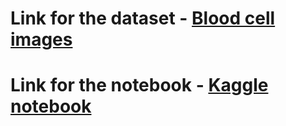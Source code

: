 # Link for the dataset - [Blood cell images](https://www.kaggle.com/paultimothymooney/blood-cells)
# Link for the notebook - [Kaggle notebook](https://www.kaggle.com/shiratorizawa/blood-cell-image-classification-using-cnns)
